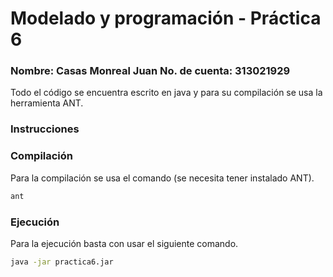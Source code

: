 # Modelado y programación - Práctica 6
### Nombre: Casas Monreal Juan     No. de cuenta: 313021929

Todo el código se encuentra escrito en java y para su compilación se usa la 
herramienta ANT.

### Instrucciones

### Compilación
Para la compilación se usa el comando (se necesita tener instalado ANT).

```bash
ant
```

### Ejecución
Para la ejecución basta con usar el siguiente comando.

```bash
java -jar practica6.jar
```

